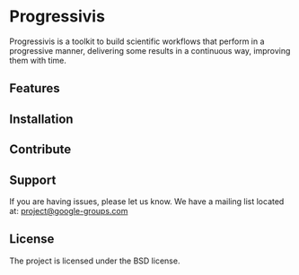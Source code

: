 # Progressivis

Progressivis is a toolkit to build scientific workflows that perform in
a progressive manner, delivering some results in a continuous way,
improving them with time.

## Features

## Installation

## Contribute

## Support

If you are having issues, please let us know.
We have a mailing list located at: project@google-groups.com

## License

The project is licensed under the BSD license.
